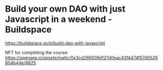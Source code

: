 # Build your own DAO with just Javascript in a weekend - Buildspace

https://buildspace.so/p/build-dao-with-javascript

NFT for completing the course: https://opensea.io/assets/matic/0x3cd266509d127d0eac42f4474f57d0526804b44e/6825
